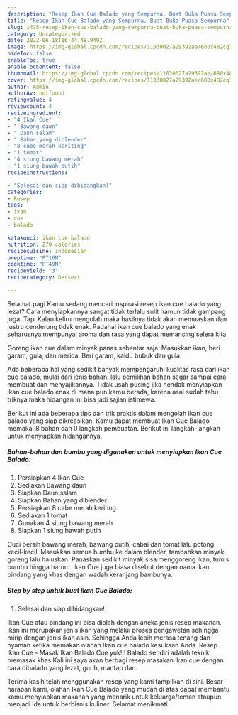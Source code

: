 ```yaml
---
description: "Resep Ikan Cue Balado yang Sempurna, Buat Buka Puasa Sempurna"
title: "Resep Ikan Cue Balado yang Sempurna, Buat Buka Puasa Sempurna"
slug: 1475-resep-ikan-cue-balado-yang-sempurna-buat-buka-puasa-sempurna
category: Uncategorized
date: 2022-06-18T16:44:48.949Z
image: https://img-global.cpcdn.com/recipes/11030027a29392ae/680x482cq70/ikan-cue-balado-foto-resep-utama.jpg
hideToc: false
enableToc: true
enableTocContent: false
thumbnail: https://img-global.cpcdn.com/recipes/11030027a29392ae/680x482cq70/ikan-cue-balado-foto-resep-utama.jpg
cover: https://img-global.cpcdn.com/recipes/11030027a29392ae/680x482cq70/ikan-cue-balado-foto-resep-utama.jpg
author: Admin
authorAv: notfound
ratingvalue: 4
reviewcount: 4
recipeingredient:
- "4 Ikan Cue"
- " Bawang daun"
- " Daun salam"
- " Bahan yang diblender"
- "8 cabe merah keriting"
- "1 tomat"
- "4 siung bawang merah"
- "1 siung bawah putih"
recipeinstructions:

- "Selesai dan siap dihidangkan!"
categories:
- Resep
tags:
- ikan
- cue
- balado

katakunci: ikan cue balado 
nutrition: 270 calories
recipecuisine: Indonesian
preptime: "PT16M"
cooktime: "PT49M"
recipeyield: "3"
recipecategory: Dessert

---
```



Selamat pagi Kamu sedang mencari inspirasi resep ikan cue balado yang lezat? Cara menyiapkannya sangat tidak terlalu sulit namun tidak gampang juga. Tapi Kalau keliru mengolah maka hasilnya tidak akan memuaskan dan justru cenderung tidak enak. Padahal ikan cue balado yang enak seharusnya mempunyai aroma dan rasa yang dapat memancing selera kita.


Goreng ikan cue dalam minyak panas sebentar saja. Masukkan ikan, beri garam, gula, dan merica. Beri garam, kaldu bubuk dan gula.

Ada beberapa hal yang sedikit banyak mempengaruhi kualitas rasa dari ikan cue balado, mulai dari jenis bahan, lalu pemilihan bahan segar sampai cara membuat dan menyajikannya. Tidak usah pusing jika hendak menyiapkan ikan cue balado enak di mana pun kamu berada, karena asal sudah tahu triknya maka hidangan ini bisa jadi sajian istimewa.


Berikut ini ada beberapa tips dan trik praktis dalam mengolah ikan cue balado yang siap dikreasikan. Kamu dapat membuat Ikan Cue Balado memakai 8 bahan dan 0 langkah pembuatan. Berikut ini langkah-langkah untuk menyiapkan hidangannya.

<!--inarticleads1-->

##### Bahan-bahan dan bumbu yang digunakan untuk menyiapkan Ikan Cue Balado:

1. Persiapkan 4 Ikan Cue
1. Sediakan  Bawang daun
1. Siapkan  Daun salam
1. Siapkan  Bahan yang diblender:
1. Persiapkan 8 cabe merah keriting
1. Sediakan 1 tomat
1. Gunakan 4 siung bawang merah
1. Siapkan 1 siung bawah putih


Cuci bersih bawang merah, bawang putih, cabai dan tomat lalu potong kecil-kecil. Masukkan semua bumbu ke dalam blender, tambahkan minyak goreng lalu haluskan. Panaskan sedikit minyak sisa menggoreng ikan, tumis bumbu hingga harum. Ikan Cue juga biasa disebut dengan nama ikan pindang yang khas dengan wadah keranjang bambunya. 

<!--inarticleads2-->

##### Step by step untuk buat Ikan Cue Balado:


1. Selesai dan siap dihidangkan!

Ikan Cue atau pindang ini bisa diolah dengan aneka jenis resep makanan. Ikan ini merupakan jenis ikan yang melalui proses pengawetan sehingga mirip dengan jenis ikan asin. Sehingga Anda lebih merasa tenang dan nyaman ketika memakan olahan Ikan cue balado kesukaan Anda. Resep Ikan Cue - Masak Ikan Balado Cue yuk!!! Balado sendiri adalah teknik memasak khas Kali ini saya akan berbagi resep masakan ikan cue dengan cara dibalado yang lezat, gurih, mantap dan. 

Terima kasih telah menggunakan resep yang kami tampilkan di sini. Besar harapan kami, olahan Ikan Cue Balado yang mudah di atas dapat membantu kamu menyiapkan makanan yang menarik untuk keluarga/teman ataupun menjadi ide untuk berbisnis kuliner. Selamat menikmati
